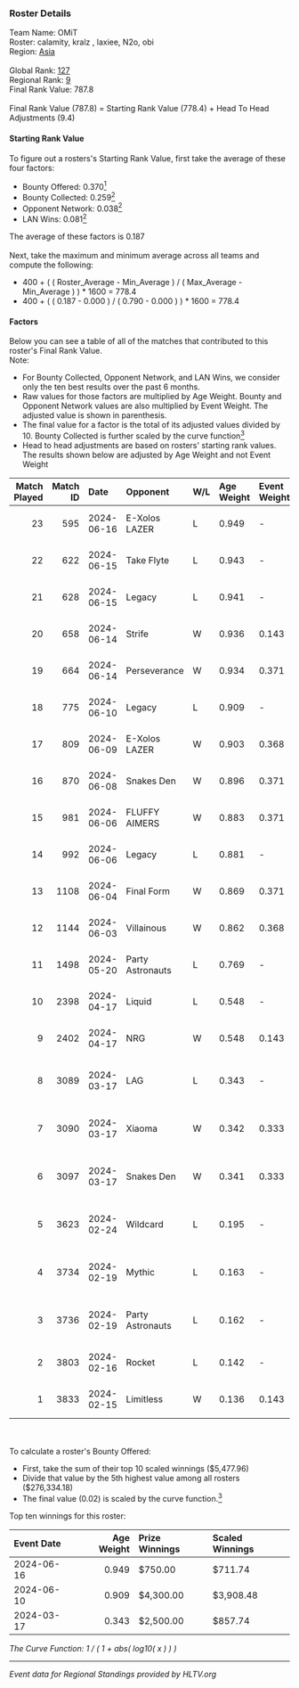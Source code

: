 ### Roster Details<br />
Team Name: OMiT<br />
Roster: calamity, kralz , laxiee, N2o, obi<br />
Region: [Asia]( ../standings_asia.md)<br />
<br />
Global Rank: [127](../standings_global.md)<br />
Regional Rank: [9]( ../standings_asia.md)<br />
Final Rank Value:  787.8<br />
<br />
Final Rank Value (787.8) = Starting Rank Value (778.4) + Head To Head Adjustments (9.4)<br />

#### Starting Rank Value<br />
To figure out a rosters's Starting Rank Value, first take the average of these four factors:<br />
- Bounty Offered: 0.370[<sup>1</sup>](#table2)
- Bounty Collected: 0.259[<sup>2</sup>](#table1)
- Opponent Network: 0.038[<sup>2</sup>](#table1)
- LAN Wins: 0.081[<sup>2</sup>](#table1)

The average of these factors is 0.187<br />
<br />
Next, take the maximum and minimum average across all teams and compute the following:<br />
- 400 + ( ( Roster_Average - Min_Average ) / ( Max_Average - Min_Average ) ) * 1600 = 778.4
- 400 + ( ( 0.187 - 0.000 ) / ( 0.790 - 0.000 ) ) * 1600 = 778.4


#### Factors<br />
Below you can see a table of all of the matches that contributed to this roster's Final Rank Value.<br />
Note:<br />

- For Bounty Collected, Opponent Network, and LAN Wins, we consider only the ten best results over the past 6 months.
- Raw values for those factors are multiplied by Age Weight. Bounty and Opponent Network values are also multiplied by Event Weight. The adjusted value is shown in parenthesis.
- The final value for a factor is the total of its adjusted values divided by 10. Bounty Collected is further scaled by the curve function[<sup>3</sup>](#curveFunction)
- Head to head adjustments are based on rosters' starting rank values. The results shown below are adjusted by Age Weight and not Event Weight
<span id="table1"></span><br />


| Match Played | Match ID | Date       | Opponent         | W/L | Age Weight | Event Weight | Bounty Collected | Opponent Network | LAN Wins  | H2H Adj. | Roster                                 |
| -: | -: | :- | :- | :- | :- | :- | :- | :- | :- | -: | :- |
|           23 |      595 | 2024-06-16 | E-Xolos LAZER    | L   | 0.949      | -            | -                | -                | -         |   -14.93 | calamity, kralz , laxiee, N2o, obi     |
|           22 |      622 | 2024-06-15 | Take Flyte       | L   | 0.943      | -            | -                | -                | -         |   -19.56 | calamity, kralz , laxiee, N2o, obi     |
|           21 |      628 | 2024-06-15 | Legacy           | L   | 0.941      | -            | -                | -                | -         |    -6.16 | calamity, kralz , laxiee, N2o, obi     |
|           20 |      658 | 2024-06-14 | Strife           | W   | 0.936      | 0.143        | 0.010 (0.001)    | 0.138 (0.019)    | 0 (0.000) |     8.96 | calamity, kralz , laxiee, N2o, obi     |
|           19 |      664 | 2024-06-14 | Perseverance     | W   | 0.934      | 0.371        | 0.005 (0.002)    | 0.243 (0.084)    | 0 (0.000) |    12.26 | calamity, kralz , laxiee, N2o, obi     |
|           18 |      775 | 2024-06-10 | Legacy           | L   | 0.909      | -            | -                | -                | -         |    -5.79 | calamity, kralz , laxiee, N2o, obi     |
|           17 |      809 | 2024-06-09 | E-Xolos LAZER    | W   | 0.903      | 0.368        | 0.013 (0.004)    | 0.301 (0.100)    | 0 (0.000) |    12.38 | calamity, kralz , laxiee, N2o, obi     |
|           16 |      870 | 2024-06-08 | Snakes Den       | W   | 0.896      | 0.371        | 0.000 (0.000)    | 0.108 (0.036)    | 0 (0.000) |     5.66 | calamity, kralz , laxiee, obi, tmk     |
|           15 |      981 | 2024-06-06 | FLUFFY AIMERS    | W   | 0.883      | 0.371        | 0.004 (0.001)    | 0.173 (0.057)    | 0 (0.000) |    10.26 | calamity, kralz , laxiee, N2o, obi     |
|           14 |      992 | 2024-06-06 | Legacy           | L   | 0.881      | -            | -                | -                | -         |    -5.47 | calamity, kralz , laxiee, N2o, obi     |
|           13 |     1108 | 2024-06-04 | Final Form       | W   | 0.869      | 0.371        | 0.004 (0.001)    | 0.074 (0.024)    | 0 (0.000) |     8.81 | calamity, kralz , laxiee, N2o, obi     |
|           12 |     1144 | 2024-06-03 | Villainous       | W   | 0.862      | 0.368        | 0.004 (0.001)    | -                | 0 (0.000) |     5.75 | calamity, kralz , laxiee, N2o, obi     |
|           11 |     1498 | 2024-05-20 | Party Astronauts | L   | 0.769      | -            | -                | -                | -         |    -6.65 | calamity, kralz , laxiee, N2o, obi     |
|           10 |     2398 | 2024-04-17 | Liquid           | L   | 0.548      | -            | -                | -                | -         |    -0.39 | calamity, kralz , laxiee, N2o, obi     |
|            9 |     2402 | 2024-04-17 | NRG              | W   | 0.548      | 0.143        | 0.025 (0.002)    | 0.574 (0.045)    | 0 (0.000) |    11.20 | calamity, kralz , laxiee, N2o, obi     |
|            8 |     3089 | 2024-03-17 | LAG              | L   | 0.343      | -            | -                | -                | -         |    -3.81 | arviast, C4LLM3SU3, calamity, N2o, obi |
|            7 |     3090 | 2024-03-17 | Xiaoma           | W   | 0.342      | 0.333        | 0.001 (0.000)    | 0.014 (0.002)    | 1 (0.342) |     2.43 | arviast, C4LLM3SU3, calamity, N2o, obi |
|            6 |     3097 | 2024-03-17 | Snakes Den       | W   | 0.341      | 0.333        | -                | 0.108 (0.012)    | 1 (0.341) |     2.16 | arviast, C4LLM3SU3, calamity, N2o, obi |
|            5 |     3623 | 2024-02-24 | Wildcard         | L   | 0.195      | -            | -                | -                | -         |    -1.81 | C4LLM3SU3, calamity, laxiee, N2o, obi  |
|            4 |     3734 | 2024-02-19 | Mythic           | L   | 0.163      | -            | -                | -                | -         |    -2.26 | C4LLM3SU3, calamity, laxiee, N2o, obi  |
|            3 |     3736 | 2024-02-19 | Party Astronauts | L   | 0.162      | -            | -                | -                | -         |    -1.42 | C4LLM3SU3, calamity, laxiee, N2o, obi  |
|            2 |     3803 | 2024-02-16 | Rocket           | L   | 0.142      | -            | -                | -                | -         |    -3.68 | C4LLM3SU3, calamity, N2o, obi, tmk     |
|            1 |     3833 | 2024-02-15 | Limitless        | W   | 0.136      | 0.143        | 0.001 (0.000)    | 0.196 (0.004)    | -         |     1.48 | C4LLM3SU3, calamity, N2o, obi, tmk     |

<br />
<span id="table2"></span><br />
To calculate a roster's Bounty Offered:<br />

- First, take the sum of their top 10 scaled winnings ($5,477.96)
- Divide that value by the 5th highest value among all rosters ($276,334.18)
- The final value (0.02) is scaled by the curve function.[<sup>3</sup>](#curveFunction)

Top ten winnings for this roster:<br />

| Event Date | Age Weight | Prize Winnings | Scaled Winnings |
| :- | -: | :- | :- |
| 2024-06-16 |      0.949 | $750.00        | $711.74         |
| 2024-06-10 |      0.909 | $4,300.00      | $3,908.48       |
| 2024-03-17 |      0.343 | $2,500.00      | $857.74         |


<span id="curveFunction"></span>_The Curve Function: 1 / ( 1 + abs( log10( x ) ) )_<br />

---
_Event data for Regional Standings provided by HLTV.org_<br />
